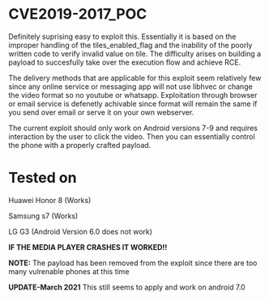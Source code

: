 # CVE2019-2017_POC
Definitely suprising easy to exploit this. Essentially it is based on the improper handling of the tiles_enabled_flag and the inability of the poorly written code to verify invalid value on tile. The difficulty arises on building a payload to succesfully take over the execution flow and achieve RCE.

The delivery methods that are applicable for this exploit seem relatively few since any online service or messaging app will not use libhvec or change the video format so no youtube or whatsapp. Exploitation through browser or email service is defenetly achivable since format will remain the same if you send over email or serve it on your own webserver. 

The current exploit should only work on Android versions 7-9 and requires interaction by the user to click the video. Then you can essentially control the phone with a properly crafted payload.

# Tested on

Huawei Honor 8 (Works)

Samsung s7 (Works)

LG G3 (Android Version 6.0 does not work)

**IF THE MEDIA PLAYER CRASHES IT WORKED!!**


**NOTE:** The payload has been removed from the exploit since there are too many vulrenable phones at this time

**UPDATE-March 2021**
This still seems to apply and work on android 7.0
